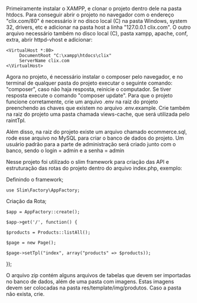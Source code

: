 Primeiramente instalar o XAMPP, e clonar o projeto dentro dele na pasta htdocs.
Para conseguir abrir o projeto no navegador com o endereço "clix.com/80" é necessário ir no disco local (C) na pasta Windows, system 32, drivers, etc e adicionar na pasta host a linha "127.0.0.1 clix.com". O outro arquivo necessário também no disco local (C), pasta xampp, apache, conf, extra, abrir httpd-vhost e adicionar:

    <VirtualHost *:80>
         DocumentRoot "C:\xampp\htdocs\clix"
         ServerName clix.com
    <\VirtualHost>

Agora no projeto, é necessário instalar o composer pelo navegador, e no terminal de qualquer pasta do projeto executar o seguinte comando: "composer", caso não haja resposta, reinicie o computador. Se tiver resposta execute o comando "composer update".
Para que o projeto funcione corretamente, crie um arquivo .env na raiz do projeto preenchendo as chaves que existem no arquivo .env.example.
Crie também na raiz do projeto uma pasta chamada views-cache, que será utilizada pelo raintTpl.

Além disso, na raiz do projeto existe um arquivo chamado ecommerce.sql, rode esse arquivo no MySQL para criar o banco de dados do projeto. Um usuário padrão para a parte de administração será criado junto com o banco, sendo o login = admin e a senha = admin

Nesse projeto foi utilizado o slim framework para criação das API e estruturação das rotas do projeto dentro do arquivo index.php, exemplo:

Definindo o framework;

    use Slim\Factory\AppFactory;

Criação da Rota;

    $app = AppFactory::create();

    $app->get('/', function() {
    
    $products = Products::listAll();
    
    $page = new Page();
    
    $page->setTpl("index", array("products" => $products));
});

O arquivo zip contém alguns arquivos de tabelas que devem ser importadas no banco de dados, além de uma pasta com imagens. Estas imagens devem ser colocadas na pasta res/template/img/produtos. Caso a pasta não exista, crie.
